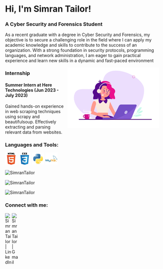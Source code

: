 <h1>Hi, I'm Simran Tailor!</h1>
<h3> A Cyber Security and Forensics Student</h3>
<p>As a recent graduate with a degree in Cyber Security and Forensics, my objective is to secure a challenging role in the field where I can apply my academic knowledge and skills to contribute to the success of an organization. With a strong foundation in security protocols, programming languages, and network administration, I am eager to gain practical experience and learn new skills in a dynamic and fast-paced environment</p>

<img align="right" alt="coding" height="200" width="300" src="https://github.com/SimranTailor/SimranTailor/blob/main/Animated.gif">

<h3>Internship</h3>
<h4>Summer Intern at Here Technologies (Jun 2023 - July 2023)</h4>
  <p>Gained hands-on experience in web scraping techniques using scrapy and beautifulsoup. Effectively extracting and parsing relevant data from websites.</p>

<h3>Languages and Tools:</h3>
<p align="left"> <a target="_blank" rel="noreferrer"> <img src="https://raw.githubusercontent.com/devicons/devicon/master/icons/html5/html5-original-wordmark.svg" alt="html5" width="40" height="40"/> </a> <a target="_blank" rel="noreferrer"> <img src="https://raw.githubusercontent.com/devicons/devicon/master/icons/css3/css3-original-wordmark.svg" alt="css3" width="40" height="40"/> </a> <a  target="_blank" rel="noreferrer"> <img src="https://raw.githubusercontent.com/devicons/devicon/master/icons/python/python-original.svg" alt="c" width="40" height="40"/> <a target="_blank" rel="noreferrer"> <img src="https://raw.githubusercontent.com/devicons/devicon/master/icons/mysql/mysql-original-wordmark.svg" alt="mysql" width="40" height="40"/>

<p><img src="https://github-readme-stats.vercel.app/api/top-langs?username=SimranTailor&show_icons=true&locale=en&layout=compact" alt="SimranTailor" />
</p><img align="center" src="https://github-readme-stats.vercel.app/api?username=SimranTailor&show_icons=true&locale=en" alt="SimranTailor" /></p>
<p><img align="center" src="https://github-readme-streak-stats.herokuapp.com/?user=SimranTailor&" alt="SimranTailor" /></p>
<h3>Connect with me:</h3>

[<img align="left" alt="Simran Tailor | LinkedIn" width="22px" src="https://cdn.jsdelivr.net/npm/simple-icons@v3/icons/linkedin.svg" />](https://www.linkedin.com/in/simran-tailor-913290259/)
[<img align="left" alt="Simran Tailor | Gmail" width="22px" src="https://cdn.jsdelivr.net/npm/simple-icons@v3/icons/gmail.svg" />](mailto:simrantailor1000@gmail.com)
